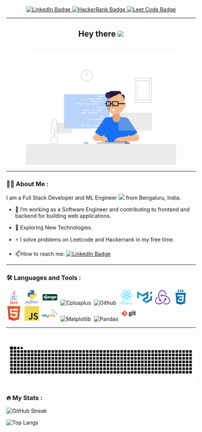 
<div id="badges" align="center">
  <a href="https://www.linkedin.com/in/shivnandanverma/">
    <img src="https://img.shields.io/badge/LinkedIn-white?style=for-the-badge&logo=linkedin&logoColor=black" alt="LinkedIn Badge"/>
  </a>
  <a href="https://www.hackerrank.com/profile/shivnandanverma">
    <img src="https://img.shields.io/badge/Hackerrank-white?style=for-the-badge&logo=hackerrank&logoColor=black" alt="HackerRank Badge"/>
  </a>
  <a href="https://leetcode.com/u/shiv_1119/">
    <img src="https://img.shields.io/badge/Leetcode-white?style=for-the-badge&logo=leetcode&logoColor=black" alt="Leet Code Badge"/>
  </a>
</div>

---
<h2 align="center">
   Hey there <img src="https://media.giphy.com/media/hvRJCLFzcasrR4ia7z/giphy.gif" width="30px"/>
</h2>
<div align="center">
  <img src="https://komarev.com/ghpvc/?username=shiv1119&style=flat-square&color=blue" alt=""/>
</div>
<div align="center">
  <img src="mygif2.gif" width="400" height="300"/>
</div>

---
### :woman_technologist: About Me :
I am a Full Stack Developer and ML Engineer <img src="https://media.giphy.com/media/WUlplcMpOCEmTGBtBW/giphy.gif" width="30"> from Bengaluru, India.
- :telescope: I’m working as a Software Engineer and contributing to frontend and backend for building web applications.

- :seedling: Exploring New Technologies.

- :zap: I solve problems on Leetcode and Hackerrank in my free time.

- :mailbox:How to reach me: <a href="https://www.linkedin.com/in/shivnandanverma/">
    <img src="https://img.shields.io/badge/LinkedIn-white?style=for-the-badge&logo=linkedin&logoColor=black" alt="LinkedIn Badge"/>
  </a>

---
### :hammer_and_wrench: Languages and Tools :
<div>
  <img src="https://github.com/devicons/devicon/blob/master/icons/java/java-original-wordmark.svg" title="Java" alt="Java" width="40" height="40"/>&nbsp;
  <img src="https://github.com/devicons/devicon/blob/master/icons/python/python-original-wordmark.svg" title="Python" alt="Python" width="40" height="40"/>&nbsp;
  <img src="https://github.com/devicons/devicon/blob/master/icons/Django/django-original.svg" title="Django" alt="Django" width="40" height="40"/>&nbsp;
  <img src="https://github.com/devicons/devicon/blob/master/icons/python/cplusplus-original.svg" title="Cplusplus" alt="Cplusplus" width="40" height="40"/>&nbsp;
  <img src="https://github.com/devicons/devicon/blob/master/icons/python/github-original-wordmark.svg" title="Github" alt="Github" width="40" height="40"/>&nbsp;
  <img src="https://github.com/devicons/devicon/blob/master/icons/react/react-original-wordmark.svg" title="React" alt="React" width="40" height="40"/>&nbsp;
  <img src="https://github.com/devicons/devicon/blob/master/icons/materialui/materialui-original.svg" title="Material UI" alt="Material UI" width="40" height="40"/>&nbsp;
  <img src="https://github.com/devicons/devicon/blob/master/icons/redux/redux-original.svg" title="Redux" alt="Redux " width="40" height="40"/>&nbsp;
  <img src="https://github.com/devicons/devicon/blob/master/icons/css3/css3-plain-wordmark.svg"  title="CSS3" alt="CSS" width="40" height="40"/>&nbsp;
  <img src="https://github.com/devicons/devicon/blob/master/icons/html5/html5-original.svg" title="HTML5" alt="HTML" width="40" height="40"/>&nbsp;
  <img src="https://github.com/devicons/devicon/blob/master/icons/javascript/javascript-original.svg" title="JavaScript" alt="JavaScript" width="40" height="40"/>&nbsp;
  <img src="https://github.com/devicons/devicon/blob/master/icons/mysql/mysql-original-wordmark.svg" title="MySQL"  alt="MySQL" width="40" height="40"/>&nbsp;
  <img src="https://github.com/devicons/devicon/blob/master/icons/python/matplotlib-original.svg" title="matplotlib" alt="Matplotlib" width="40" height="40"/>&nbsp;
  <img src="https://github.com/devicons/devicon/blob/master/icons/python/pandas-original.svg" title="pandas" alt="Pandas" width="40" height="40"/>&nbsp;
  <img src="https://github.com/devicons/devicon/blob/master/icons/git/git-original-wordmark.svg" title="Git" **alt="Git" width="40" height="40"/>
</div>

---
###

<br clear="both">

<img src="https://raw.githubusercontent.com/shiv1119/shiv1119/output/snake.svg" alt="Snake animation" />

###


### :fire: My Stats :
![GitHub Streak](https://github-readme-stats.vercel.app/api?username=shiv1119&show_icons=true&theme=white&card_width=800&title_color=191a19)

![Top Langs](https://github-readme-stats.vercel.app/api/top-langs/?username=shiv1119&layout=compact&langs_count=8&card_width=800&background=000000)
